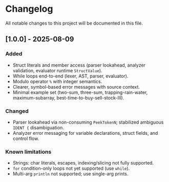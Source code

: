 # Changelog

All notable changes to this project will be documented in this file.

## [1.0.0] - 2025-08-09

### Added
- Struct literals and member access (parser lookahead, analyzer validation, evaluator runtime `StructValue`).
- While loops end-to-end (lexer, AST, parser, evaluator).
- Modulo operator `%` with integer semantics.
- Clearer, symbol-based error messages with source context.
- Minimal example set (two-sum, three-sum, trapping-rain-water, maximum-subarray, best-time-to-buy-sell-stock-III).

### Changed
- Parser lookahead via non-consuming `PeekTokenN`; stabilized ambiguous `IDENT {` disambiguation.
- Analyzer error messaging for variable declarations, struct fields, and control flow.

### Known limitations
- Strings: char literals, escapes, indexing/slicing not fully supported.
- `for` condition-only loops not yet supported (use `while`).
- Multi-arg `println` not supported; use single-arg prints.

